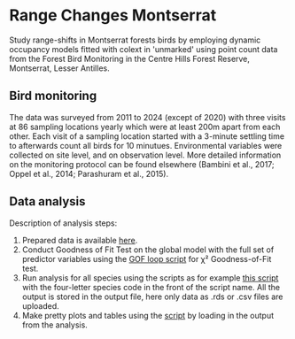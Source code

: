 # Range Changes Montserrat
Study range-shifts in Montserrat forests birds by employing dynamic occupancy models fitted with colext in 'unmarked' using point count data from the Forest Bird Monitoring in the Centre Hills Forest Reserve, Montserrat, Lesser Antilles. 

## Bird monitoring
The data was surveyed from 2011 to 2024 (except of 2020) with three visits at 86 sampling locations yearly which were at least 200m apart from each other. Each visit of a sampling location started with a 3-minute settling time to afterwards count all birds for 10 minutues. Environmental variables were collected on site level, and on observation level. More detailed information on the monitoring protocol can be found elsewhere (Bambini et al., 2017; Oppel et al., 2014; Parashuram et al., 2015). 

## Data analysis
Description of analysis steps:  
1. Prepared data is available [here](data/MONTSERRAT_ANNUAL_DATA_INPUT2024.RData). 
2. Conduct Goodness of Fit Test on the global model with the full set of predictor variables using the [GOF loop script](scripts/GOF_pb_loop.R) for χ² Goodness-of-Fit test. 
3. Run analysis for all species using the scripts as for example [this script](scripts/MTOR_Montserrat_bird_counts_analysis_IMPROVE_Sempach.R) with the four-letter species code in the front of the script name. All the output is stored in the output file, here only data as .rds or .csv files are uploaded.
4. Make pretty plots and tables using the [script](scripts/Results_section.qmd) by loading in the output from the analysis.
